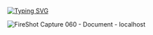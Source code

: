 [![Typing SVG](https://readme-typing-svg.herokuapp.com?color=%2336BCF7&lines=Final+project)](https://git.io/typing-svg)  


![FireShot Capture 060 - Document - localhost](https://github.com/ivakhnenkovitali/Calendar/assets/141067997/159d7b5a-0caf-4320-aa9c-ff71c94aa197)

